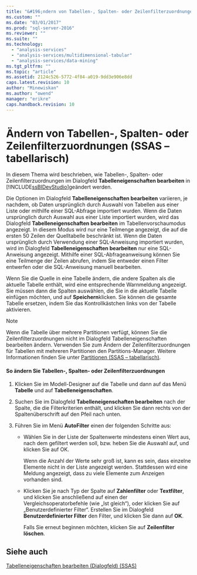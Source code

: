 ```yaml
---
title: "&#196;ndern von Tabellen-, Spalten- oder Zeilenfilterzuordnungen (SSAS – tabellarisch) | Microsoft Docs"
ms.custom: ""
ms.date: "03/01/2017"
ms.prod: "sql-server-2016"
ms.reviewer: ""
ms.suite: ""
ms.technology: 
  - "analysis-services"
  - "analysis-services/multidimensional-tabular"
  - "analysis-services/data-mining"
ms.tgt_pltfrm: ""
ms.topic: "article"
ms.assetid: 2124c526-5772-4f84-a019-9dd3e906e8dd
caps.latest.revision: 10
author: "Minewiskan"
ms.author: "owend"
manager: "erikre"
caps.handback.revision: 10
---
```

# &#196;ndern von Tabellen-, Spalten- oder Zeilenfilterzuordnungen (SSAS – tabellarisch)
  In diesem Thema wird beschrieben, wie Tabellen-, Spalten- oder Zeilenfilterzuordnungen im Dialogfeld **Tabelleneigenschaften bearbeiten** in [!INCLUDE[ssBIDevStudio](../../includes/ssbidevstudio-md.md)]geändert werden.  
  
 Die Optionen im Dialogfeld **Tabelleneigenschaften bearbeiten** variieren, je nachdem, ob Daten ursprünglich durch Auswahl von Tabellen aus einer Liste oder mithilfe einer SQL-Abfrage importiert wurden. Wenn die Daten ursprünglich durch Auswahl aus einer Liste importiert wurden, wird das Dialogfeld **Tabelleneigenschaften bearbeiten** im Tabellenvorschaumodus angezeigt. In diesem Modus wird nur eine Teilmenge angezeigt, die auf die ersten 50 Zeilen der Quelltabelle beschränkt ist. Wenn die Daten ursprünglich durch Verwendung einer SQL-Anweisung importiert wurden, wird im Dialogfeld **Tabelleneigenschaften bearbeiten** nur eine SQL-Anweisung angezeigt. Mithilfe einer SQL-Abfrageanweisung können Sie eine Teilmenge der Zeilen abrufen, indem Sie entweder einen Filter entwerfen oder die SQL-Anweisung manuell bearbeiten.  
  
 Wenn Sie die Quelle in eine Tabelle ändern, die andere Spalten als die aktuelle Tabelle enthält, wird eine entsprechende Warnmeldung angezeigt. Sie müssen dann die Spalten auswählen, die Sie in die aktuelle Tabelle einfügen möchten, und auf **Speichern**klicken. Sie können die gesamte Tabelle ersetzen, indem Sie das Kontrollkästchen links von der Tabelle aktivieren.  
  
> [!NOTE]  
>  Wenn die Tabelle über mehrere Partitionen verfügt, können Sie die Zeilenfilterzuordnungen nicht im Dialogfeld Tabelleneigenschaften bearbeiten ändern. Verwenden Sie zum Ändern der Zeilenfilterzuordnungen für Tabellen mit mehreren Partitionen den Partitions-Manager. Weitere Informationen finden Sie unter [Partitionen &#40;SSAS – tabellarisch&#41;](../../analysis-services/tabular-models/partitions-ssas-tabular.md).  
  
#### So ändern Sie Tabellen-, Spalten- oder Zeilenfilterzuordnungen  
  
1.  Klicken Sie im Modell-Designer auf die Tabelle und dann auf das Menü **Tabelle** und auf **Tabelleneigenschaften**.  
  
2.  Suchen Sie im Dialogfeld **Tabelleneigenschaften bearbeiten** nach der Spalte, die die Filterkriterien enthält, und klicken Sie dann rechts von der Spaltenüberschrift auf den Pfeil nach unten.  
  
3.  Führen Sie im Menü **AutoFilter** einen der folgenden Schritte aus:  
  
    -   Wählen Sie in der Liste der Spaltenwerte mindestens einen Wert aus, nach dem gefiltert werden soll, bzw. heben Sie die Auswahl auf, und klicken Sie auf OK.  
  
         Wenn die Anzahl der Werte sehr groß ist, kann es sein, dass einzelne Elemente nicht in der Liste angezeigt werden. Stattdessen wird eine Meldung angezeigt, dass zu viele Elemente zum Anzeigen vorhanden sind.  
  
    -   Klicken Sie je nach Typ der Spalte auf **Zahlenfilter** oder **Textfilter**, und klicken Sie anschließend auf einen der Vergleichsoperatorbefehle (wie „Ist gleich“), oder klicken Sie auf „Benutzerdefinierter Filter“. Erstellen Sie im Dialogfeld **Benutzerdefinierter Filter** den Filter, und klicken Sie dann auf **OK**.  
  
         Falls Sie erneut beginnen möchten, klicken Sie auf **Zeilenfilter löschen**.  
  
## Siehe auch  
 [Tabelleneigenschaften bearbeiten (Dialogfeld) &#40;SSAS&#41;](../Topic/Edit%20Table%20Properties%20Dialog%20Box%20\(SSAS\).md)  
  
  